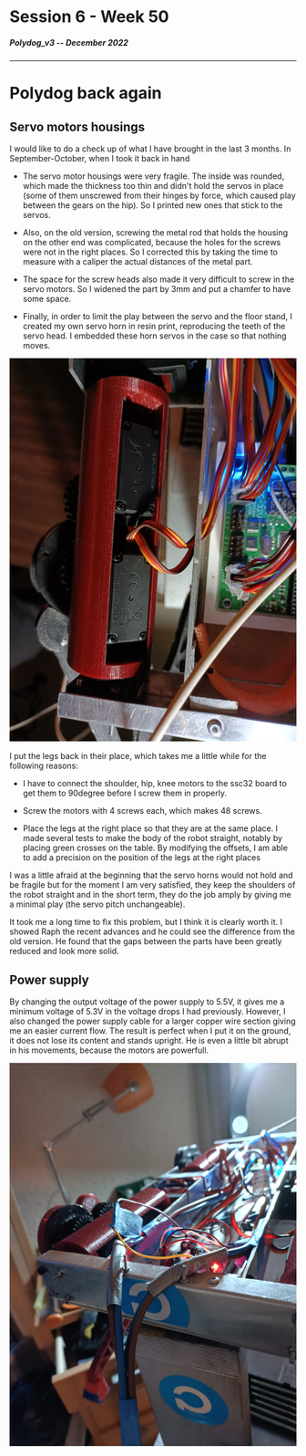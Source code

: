 # Session 6 - Week 50

##### Polydog_v3 -- December 2022

-----

# Polydog back again

## Servo motors housings

I would like to do a check up of what I have brought in the last 3 months. In September-October, when I took it back in hand

- The servo motor housings were very fragile. The inside was rounded, which made the thickness too thin and didn't hold the servos in place (some of them unscrewed from their hinges by force, which caused play between the gears on the hip). So I printed new ones that stick to the servos.

- Also, on the old version, screwing the metal rod that holds the housing on the other end was complicated, because the holes for the screws were not in the right places. So I corrected this by taking the time to measure with a caliper the actual distances of the metal part.

- The space for the screw heads also made it very difficult to screw in the servo motors. So I widened the part by 3mm and put a chamfer to have some space.

- Finally, in order to limit the play between the servo and the floor stand, I created my own servo horn in resin print, reproducing the teeth of the servo head. I embedded these horn servos in the case so that nothing moves.

![](servo-housing.jpeg)

I put the legs back in their place, which takes me a little while for the following reasons:

- I have to connect the shoulder, hip, knee motors to the ssc32 board to get them to 90degree before I screw them in properly. 

- Screw the motors with 4 screws each, which makes 48 screws. 

- Place the legs at the right place so that they are at the same place. I made several tests to make the body of the robot straight, notably by placing green crosses on the table. By modifying the offsets, I am able to add a precision on the position of the legs at the right places

I was a little afraid at the beginning that the servo horns would not hold and be fragile but for the moment I am very satisfied, they keep the shoulders of the robot straight and in the short term, they do the job amply by giving me a minimal play (the servo pitch unchangeable).

It took me a long time to fix this problem, but I think it is clearly worth it. I showed Raph the recent advances and he could see the difference from the old version. He found that the gaps between the parts have been greatly reduced and look more solid. 

## Power supply

By changing the output voltage of the power supply to 5.5V, it gives me a minimum voltage of 5.3V in the voltage drops I had previously. However, I also changed the power supply cable for a larger copper wire section giving me an easier current flow. The result is perfect when I put it on the ground, it does not lose its content and stands upright. He is even a little bit abrupt in his movements, because the motors are powerfull.

![](cable-section.jpeg)



